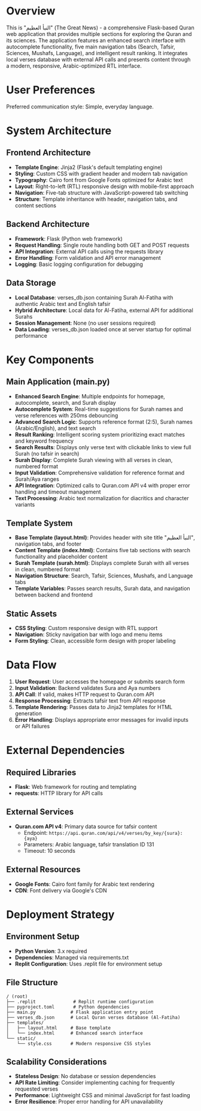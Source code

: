 # Overview

This is "النبأ العظيم" (The Great News) - a comprehensive Flask-based Quran web application that provides multiple sections for exploring the Quran and its sciences. The application features an enhanced search interface with autocomplete functionality, five main navigation tabs (Search, Tafsir, Sciences, Mushafs, Language), and intelligent result ranking. It integrates local verses database with external API calls and presents content through a modern, responsive, Arabic-optimized RTL interface.

# User Preferences

Preferred communication style: Simple, everyday language.

# System Architecture

## Frontend Architecture
- **Template Engine**: Jinja2 (Flask's default templating engine)
- **Styling**: Custom CSS with gradient header and modern tab navigation
- **Typography**: Cairo font from Google Fonts optimized for Arabic text
- **Layout**: Right-to-left (RTL) responsive design with mobile-first approach
- **Navigation**: Five-tab structure with JavaScript-powered tab switching
- **Structure**: Template inheritance with header, navigation tabs, and content sections

## Backend Architecture
- **Framework**: Flask (Python web framework)
- **Request Handling**: Single route handling both GET and POST requests
- **API Integration**: External API calls using the requests library
- **Error Handling**: Form validation and API error management
- **Logging**: Basic logging configuration for debugging

## Data Storage
- **Local Database**: verses_db.json containing Surah Al-Fatiha with authentic Arabic text and English tafsir
- **Hybrid Architecture**: Local data for Al-Fatiha, external API for additional Surahs
- **Session Management**: None (no user sessions required)
- **Data Loading**: verses_db.json loaded once at server startup for optimal performance

# Key Components

## Main Application (main.py)
- **Enhanced Search Engine**: Multiple endpoints for homepage, autocomplete, search, and Surah display
- **Autocomplete System**: Real-time suggestions for Surah names and verse references with 250ms debouncing
- **Advanced Search Logic**: Supports reference format (2:5), Surah names (Arabic/English), and text search
- **Result Ranking**: Intelligent scoring system prioritizing exact matches and keyword frequency
- **Search Results**: Displays only verse text with clickable links to view full Surah (no tafsir in search)
- **Surah Display**: Complete Surah viewing with all verses in clean, numbered format
- **Input Validation**: Comprehensive validation for reference format and Surah/Aya ranges
- **API Integration**: Optimized calls to Quran.com API v4 with proper error handling and timeout management
- **Text Processing**: Arabic text normalization for diacritics and character variants

## Template System
- **Base Template (layout.html)**: Provides header with site title "النبأ العظيم", navigation tabs, and footer
- **Content Template (index.html)**: Contains five tab sections with search functionality and placeholder content
- **Surah Template (surah.html)**: Displays complete Surah with all verses in clean, numbered format
- **Navigation Structure**: Search, Tafsir, Sciences, Mushafs, and Language tabs
- **Template Variables**: Passes search results, Surah data, and navigation between backend and frontend

## Static Assets
- **CSS Styling**: Custom responsive design with RTL support
- **Navigation**: Sticky navigation bar with logo and menu items
- **Form Styling**: Clean, accessible form design with proper labeling

# Data Flow

1. **User Request**: User accesses the homepage or submits search form
2. **Input Validation**: Backend validates Sura and Aya numbers
3. **API Call**: If valid, makes HTTP request to Quran.com API
4. **Response Processing**: Extracts tafsir text from API response
5. **Template Rendering**: Passes data to Jinja2 templates for HTML generation
6. **Error Handling**: Displays appropriate error messages for invalid inputs or API failures

# External Dependencies

## Required Libraries
- **Flask**: Web framework for routing and templating
- **requests**: HTTP library for API calls

## External Services
- **Quran.com API v4**: Primary data source for tafsir content
  - Endpoint: `https://api.quran.com/api/v4/verses/by_key/{sura}:{aya}`
  - Parameters: Arabic language, tafsir translation ID 131
  - Timeout: 10 seconds

## External Resources
- **Google Fonts**: Cairo font family for Arabic text rendering
- **CDN**: Font delivery via Google's CDN

# Deployment Strategy

## Environment Setup
- **Python Version**: 3.x required
- **Dependencies**: Managed via requirements.txt
- **Replit Configuration**: Uses .replit file for environment setup

## File Structure
```
/ (root)
├── .replit              # Replit runtime configuration
├── pyproject.toml       # Python dependencies
├── main.py             # Flask application entry point
├── verses_db.json      # Local Quran verses database (Al-Fatiha)
├── templates/
│   ├── layout.html     # Base template
│   └── index.html      # Enhanced search interface
└── static/
    └── style.css       # Modern responsive CSS styles
```

## Scalability Considerations
- **Stateless Design**: No database or session dependencies
- **API Rate Limiting**: Consider implementing caching for frequently requested verses
- **Performance**: Lightweight CSS and minimal JavaScript for fast loading
- **Error Resilience**: Proper error handling for API unavailability